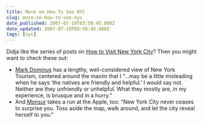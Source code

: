 ```yaml
---
title: More on How To See NYC
slug: more-on-how-to-see-nyc
date_published: 2007-07-19T03:58:45.000Z
date_updated: 2007-07-19T03:58:45.000Z
tags: [nyc]
---
```


Didja like the series of posts on [How to Visit New York City](/tag/howtonyc)? Then you might want to check these out:

- [Mark Dominus](http://blog.plover.com/food/nyc.html) has a lengthy, well-considered view of New York Tourism, centered around the maxim that I “…may be a little misleading when he says ‘the natives are friendly and helpful.’ I would say not. Neither are they unfriendly or unhelpful. What they mostly are, in my experience, is brusque and in a hurry.”
- And [Monsur](http://www.xanga.com/monsur/603835596/i-heart-ny.html) takes a run at the Apple, too: “New York City never ceases to surprise you. Toss aside the map, walk around, and let the city reveal herself to you.”
